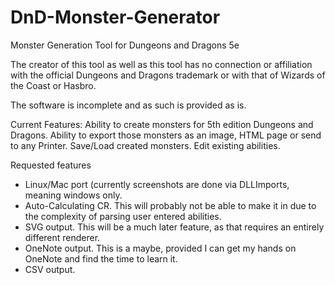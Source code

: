 # DnD-Monster-Generator
Monster Generation Tool for Dungeons and Dragons 5e

The creator of this tool as well as this tool has no connection or affiliation with the official Dungeons and Dragons trademark
or with that of Wizards of the Coast or Hasbro.

The software is incomplete and as such is provided as is.

Current Features:
Ability to create monsters for 5th edition Dungeons and Dragons.
Ability to export those monsters as an image, HTML page or send to any Printer.
Save/Load created monsters.
Edit existing abilities.

Requested features
- Linux/Mac port (currently screenshots are done via DLLImports, meaning windows only.
- Auto-Calculating CR. This will probably not be able to make it in due to the complexity of parsing user entered abilities.
- SVG output. This will be a much later feature, as that requires an entirely different renderer.
- OneNote output. This is a maybe, provided I can get my hands on OneNote and find the time to learn it.
- CSV output.
